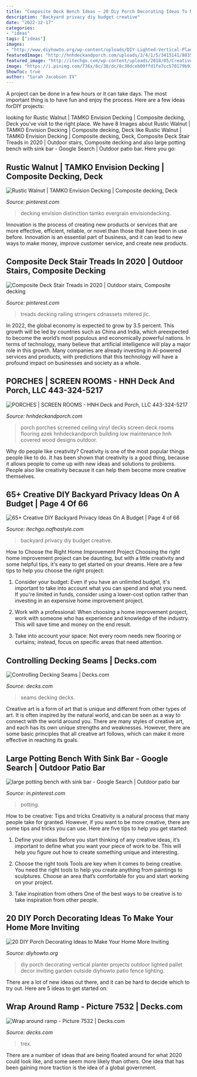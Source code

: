 ```yaml
---
title: "Composite Deck Bench Ideas ~ 20 Diy Porch Decorating Ideas To Make Your Home More Inviting"
description: "Backyard privacy diy budget creative"
date: "2022-12-17"
categories:
- "ideas"
tags: ["ideas"]
images:
- "http://www.diyhowto.org/wp-content/uploads/DIY-Lighted-Vertical-Planter-Wall-20-DIY-Porch-Decorating-Ideas-Projects-DIYHowto.jpg"
featuredImage: "http://hnhdeckandporch.com/uploads/3/4/1/5/3415141/8835737_orig.jpg"
featured_image: "http://itechgo.com/wp-content/uploads/2018/05/Creative-DIY-Backyard-Privacy-Ideas-On-A-Budget-58.jpg"
image: "https://i.pinimg.com/736x/8c/30/dc/8c30dceb09ffd1fe7cc570179b911279.jpg"
ShowToc: true
author: "Sarah Jacobson IV"
---
```



A project can be done in a few hours or it can take days. The most important thing is to have fun and enjoy the process. Here are a few ideas forDIY projects: 

	

		
looking for Rustic Walnut | TAMKO Envision Decking | Composite decking, Deck you've visit to the right place. We have 8 Images about Rustic Walnut | TAMKO Envision Decking | Composite decking, Deck like Rustic Walnut | TAMKO Envision Decking | Composite decking, Deck, Composite Deck Stair Treads in 2020 | Outdoor stairs, Composite decking and also large potting bench with sink bar - Google Search | Outdoor patio bar. Here you go:
		
    
## Rustic Walnut | TAMKO Envision Decking | Composite Decking, Deck

<img loading=lazy src="https://i.pinimg.com/736x/8c/30/dc/8c30dceb09ffd1fe7cc570179b911279.jpg" onerror="this.onerror=null;this.src='https://tse2.mm.bing.net/th?id=OIP.LxDVNF0n9nPYuS3QRd6iBgHaLF&amp;pid=15.1';" alt="Rustic Walnut | TAMKO Envision Decking | Composite decking, Deck">

_Source: pinterest.com_

>decking envision distinction tamko evergrain envisiondecking. 

	

Innovation is the process of creating new products or services that are more effective, efficient, reliable, or novel than those that have been in use before. Innovation is an essential part of business, and it can lead to new ways to make money, improve customer service, and create new products.

    
## Composite Deck Stair Treads In 2020 | Outdoor Stairs, Composite Decking

<img loading=lazy src="https://i.pinimg.com/736x/5b/c4/a0/5bc4a072c4941943cc36cb746324f4cc.jpg" onerror="this.onerror=null;this.src='https://tse3.mm.bing.net/th?id=OIP.7Gog5gI6it7BoPha6ZI5fwHaJ3&amp;pid=15.1';" alt="Composite Deck Stair Treads in 2020 | Outdoor stairs, Composite decking">

_Source: pinterest.com_

>treads decking railing stringers cdnassets mitered jlc. 

	

In 2022, the global economy is expected to grow by 3.5 percent. This growth will be led by countries such as China and India, which areexpected to become the world’s most populous and economically powerful nations. In terms of technology, many believe that artificial intelligence will play a major role in this growth. Many companies are already investing in AI-powered services and products, with predictions that this technology will have a profound impact on businesses and society as a whole.

    
## PORCHES | SCREEN ROOMS - HNH Deck And Porch, LLC 443-324-5217

<img loading=lazy src="http://hnhdeckandporch.com/uploads/3/4/1/5/3415141/8835737_orig.jpg" onerror="this.onerror=null;this.src='https://tse4.mm.bing.net/th?id=OIP.xBYmKEDLVtqFzlYA1jLpiAHaFj&amp;pid=15.1';" alt="PORCHES | SCREEN ROOMS - HNH Deck and Porch, LLC 443-324-5217">

_Source: hnhdeckandporch.com_

>porch porches screened ceiling vinyl decks screen deck rooms flooring azek hnhdeckandporch building low maintenance hnh covered wood designs outdoor. 

	

Why do people like creativity?
Creativity is one of the most popular things people like to do. It has been shown that creativity is a good thing, because it allows people to come up with new ideas and solutions to problems. People also like creativity because it can help them become more creative themselves.

    
## 65+ Creative DIY Backyard Privacy Ideas On A Budget | Page 4 Of 66

<img loading=lazy src="http://itechgo.com/wp-content/uploads/2018/05/Creative-DIY-Backyard-Privacy-Ideas-On-A-Budget-58.jpg" onerror="this.onerror=null;this.src='https://tse4.mm.bing.net/th?id=OIP.aKc6y-OQr_3HMayOFN39UgHaE9&amp;pid=15.1';" alt="65+ Creative DIY Backyard Privacy Ideas On A Budget | Page 4 of 66">

_Source: itechgo.nafhastyle.com_

>backyard privacy diy budget creative. 

	

How to Choose the Right Home Improvement Project
Choosing the right home improvement project can be daunting, but with a little creativity and some helpful tips, it's easy to get started on your dreams. Here are a few tips to help you choose the right project:
1. Consider your budget: Even if you have an unlimited budget, it's important to take into account what you can spend and what you need. If you're limited in funds, consider using a lower-cost option rather than investing in an expensive home improvement project.

2. Work with a professional: When choosing a home improvement project, work with someone who has experience and knowledge of the industry. This will save time and money on the end result.

3. Take into account your space: Not every room needs new flooring or curtains; instead, focus on specific areas that need attention.

    
## Controlling Decking Seams | Decks.com

<img loading=lazy src="https://decks.blob.core.windows.net/img/articles/preview/18051918261206.jpg" onerror="this.onerror=null;this.src='https://tse3.mm.bing.net/th?id=OIP.WnIogfUspIaU5fiTPBfSygAAAA&amp;pid=15.1';" alt="Controlling Decking Seams | Decks.com">

_Source: decks.com_

>seams decking decks. 

	

Creative art is a form of art that is unique and different from other types of art. It is often inspired by the natural world, and can be seen as a way to connect with the world around you. There are many styles of creative art, and each has its own unique strengths and weaknesses. However, there are some basic principles that all creative art follows, which can make it more effective in reaching its goals.

    
## Large Potting Bench With Sink Bar - Google Search | Outdoor Patio Bar

<img loading=lazy src="https://i.pinimg.com/736x/bb/c0/35/bbc035a5ee089d4c4614d8cca7f3e363.jpg" onerror="this.onerror=null;this.src='https://tse1.mm.bing.net/th?id=OIP.H-O3eFqrERJ7pb8vtDhspgHaJ3&amp;pid=15.1';" alt="large potting bench with sink bar - Google Search | Outdoor patio bar">

_Source: in.pinterest.com_

>potting. 

	

How to be creative: Tips and tricks
Creativity is a natural process that many people take for granted. However, if you want to be more creative, there are some tips and tricks you can use. Here are five tips to help you get started:
1. Define your ideas
Before you start thinking of any creative ideas, it’s important to define what you want your piece of work to be. This will help you figure out how to create something unique and interesting.

2. Choose the right tools
Tools are key when it comes to being creative. You need the right tools to help you create anything from paintings to sculptures. Choose an area that’s comfortable for you and start working on your project.
3. Take inspiration from others
One of the best ways to be creative is to take inspiration from other people.

    
## 20 DIY Porch Decorating Ideas To Make Your Home More Inviting

<img loading=lazy src="http://www.diyhowto.org/wp-content/uploads/DIY-Lighted-Vertical-Planter-Wall-20-DIY-Porch-Decorating-Ideas-Projects-DIYHowto.jpg" onerror="this.onerror=null;this.src='https://tse1.mm.bing.net/th?id=OIP.X1AWllCUVWD_GoupggJNMwHaKD&amp;pid=15.1';" alt="20 DIY Porch Decorating Ideas to Make Your Home More Inviting">

_Source: diyhowto.org_

>diy porch decorating vertical planter projects outdoor lighted pallet decor inviting garden outside diyhowto patio fence lighting. 

	

There are a lot of new ideas out there, and it can be hard to decide which to try out. Here are 5 ideas to get started on: 

    
## Wrap Around Ramp - Picture 7532 | Decks.com

<img loading=lazy src="https://www.decks.com/media/whghdev3/18012516124500.jpg" onerror="this.onerror=null;this.src='https://tse3.mm.bing.net/th?id=OIP.zkcPS0oU-ULXenGzKOsOUgHaFj&amp;pid=15.1';" alt="Wrap around ramp - Picture 7532 | Decks.com">

_Source: decks.com_

>trex. 

	

There are a number of ideas that are being floated around for what 2020 could look like, and some seem more likely than others. One idea that has been gaining more traction is the idea of a global government.

